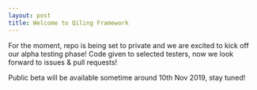```yaml
---
layout: post
title: Welcome to Qiling Framework
---
```


For the moment, repo is being set to private and we are excited to kick off our alpha testing phase! Code given to selected testers, now we look forward to issues & pull requests!

Public beta will be available sometime around 10th Nov 2019, stay tuned!
